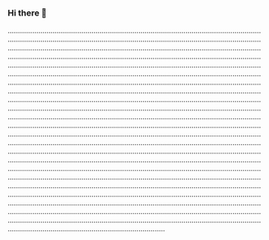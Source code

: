 ### Hi there 👋

.................................................................................................................................................................................................................................................................................................................................................................................................................................................................................................................................................................................................................................................................................................................................................................................................................................................................................................................................................................................................................................................................................................................................................................................................................................................................................................................................................................................................................................................................................................................................................................................................................................................................................................................................................................................................................................................................................................................................................................................................................................................................................................................................................................................................................................................................................................................................................................................................................................................................................................................................................................................................................................................................................................................................................................................................................................................................................................................................................................................................................................................